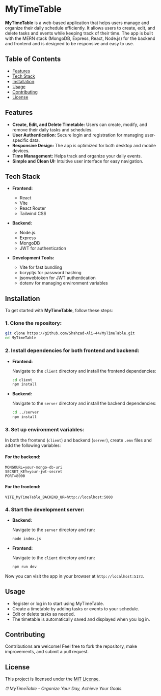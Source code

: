 # MyTimeTable

**MyTimeTable** is a web-based application that helps users manage and organize their daily schedule efficiently. It allows users to create, edit, and delete tasks and events while keeping track of their time. The app is built with the MERN stack (MongoDB, Express, React, Node.js) for the backend and frontend and is designed to be responsive and easy to use.



## Table of Contents

- [Features](#features)
- [Tech Stack](#tech-stack)
- [Installation](#installation)
- [Usage](#usage)
- [Contributing](#contributing)
- [License](#license)



## Features

- **Create, Edit, and Delete Timetable:** Users can create, modify, and remove their daily tasks and schedules.
- **User Authentication:** Secure login and registration for managing user-specific data.
- **Responsive Design:** The app is optimized for both desktop and mobile devices.
- **Time Management:** Helps track and organize your daily events.
- **Simple and Clean UI:** Intuitive user interface for easy navigation.



## Tech Stack

- **Frontend:**
  - React
  - Vite
  - React Router
  - Tailwind CSS

- **Backend:**
  - Node.js
  - Express
  - MongoDB
  - JWT for authentication

- **Development Tools:**
  - Vite for fast bundling
  - bcryptjs for password hashing
  - jsonwebtoken for JWT authentication
  - dotenv for managing environment variables



## Installation

To get started with **MyTimeTable**, follow these steps:

### 1. Clone the repository:

```bash
git clone https://github.com/Shahzad-Ali-44/MyTimeTable.git
cd MyTimeTable
```

### 2. Install dependencies for both frontend and backend:

- **Frontend:**

  Navigate to the `client` directory and install the frontend dependencies:

  ```bash
  cd client
  npm install
  ```

- **Backend:**

  Navigate to the `server` directory and install the backend dependencies:

  ```bash
  cd ../server
  npm install
  ```

### 3. Set up environment variables:

In both the frontend (`client`) and backend (`server`), create `.env` files and add the following variables:

#### For the backend:

```env
MONGOURL=your-mongo-db-uri
SECRET_KEY=your-jwt-secret
PORT=8000
```

#### For the frontend:

```env
VITE_MyTimeTable_BACKEND_UR=http://localhost:5000
```

### 4. Start the development server:

- **Backend:**

  Navigate to the `server` directory and run:

  ```bash
  node index.js
  ```

- **Frontend:**

  Navigate to the `client` directory and run:

  ```bash
  npm run dev
  ```

Now you can visit the app in your browser at `http://localhost:5173`.



## Usage

- Register or log in to start using MyTimeTable.
- Create a timetable by adding tasks or events to your schedule.
- Edit or delete tasks as needed.
- The timetable is automatically saved and displayed when you log in.





## Contributing

Contributions are welcome! Feel free to fork the repository, make improvements, and submit a pull request.



## License

This project is licensed under the [MIT License](LICENSE).


*⏰ MyTimeTable - Organize Your Day, Achieve Your Goals.*
